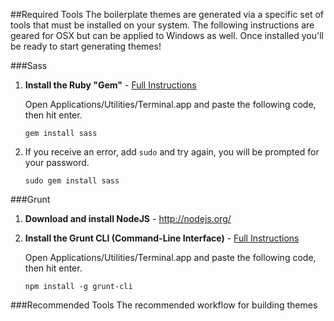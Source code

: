 ##Required Tools
The boilerplate themes are generated via a specific set of tools that must be installed on your system. The following instructions are geared for OSX but can be applied to Windows as well. Once installed you'll be ready to start generating themes!


###Sass

1. **Install the Ruby "Gem"** - [Full Instructions](http://sass-lang.com/install)

    Open Applications/Utilities/Terminal.app and paste the following code, then hit enter.

    `gem install sass`

2. If you receive an error, add `sudo` and try again, you will be prompted for your password.

    `sudo gem install sass`

###Grunt

1. **Download and install NodeJS** - http://nodejs.org/


2. **Install the Grunt CLI (Command-Line Interface)** - [Full Instructions](http://gruntjs.com/getting-started)

    Open Applications/Utilities/Terminal.app and paste the following code, then hit enter.

    `npm install -g grunt-cli`


###Recommended Tools
The recommended workflow for building themes 